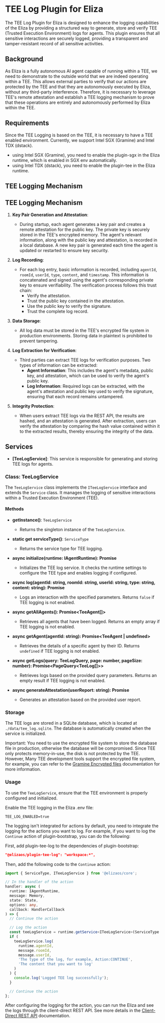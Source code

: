 # TEE Log Plugin for Eliza

The TEE Log Plugin for Eliza is designed to enhance the logging capabilities of the Eliza by providing a structured way to generate, store and verify TEE (Trusted Execution Environment) logs for agents. This plugin ensures that all sensitive interactions are securely logged, providing a transparent and tamper-resistant record of all sensitive activities.

## Background

As Eliza is a fully autonomous AI agent capable of running within a TEE, we need to demonstrate to the outside world that we are indeed operating within a TEE. This allows external parties to verify that our actions are protected by the TEE and that they are autonomously executed by Eliza, without any third-party interference. Therefore, it is necessary to leverage TEE's remote attestation and establish a TEE logging mechanism to prove that these operations are entirely and autonomously performed by Eliza within the TEE.

## Requirements

Since the TEE Logging is based on the TEE, it is necessary to have a TEE enabled environment. Currently, we support Intel SGX (Gramine) and Intel TDX (dstack).

- using Intel SGX (Gramine), you need to enable the plugin-sgx in the Eliza runtime, which is enabled in SGX env automatically.
- using Intel TDX (dstack), you need to enable the plugin-tee in the Eliza runtime.

## TEE Logging Mechanism

## TEE Logging Mechanism

1. **Key Pair Generation and Attestation**:

   - During startup, each agent generates a key pair and creates a remote attestation for the public key. The private key is securely stored in the TEE's encrypted memory. The agent's relevant information, along with the public key and attestation, is recorded in a local database. A new key pair is generated each time the agent is updated or restarted to ensure key security.

2. **Log Recording**:

   - For each log entry, basic information is recorded, including `agentId`, `roomId`, `userId`, `type`, `content`, and `timestamp`. This information is concatenated and signed using the agent's corresponding private key to ensure verifiability. The verification process follows this trust chain:
     - Verify the attestation.
     - Trust the public key contained in the attestation.
     - Use the public key to verify the signature.
     - Trust the complete log record.

3. **Data Storage**:

   - All log data must be stored in the TEE's encrypted file system in production environments. Storing data in plaintext is prohibited to prevent tampering.

4. **Log Extraction for Verification**:

   - Third parties can extract TEE logs for verification purposes. Two types of information can be extracted:
     - **Agent Information**: This includes the agent's metadata, public key, and attestation, which can be used to verify the agent's public key.
     - **Log Information**: Required logs can be extracted, with the agent's attestation and public key used to verify the signature, ensuring that each record remains untampered.

5. **Integrity Protection**:
   - When users extract TEE logs via the REST API, the results are hashed, and an attestation is generated. After extraction, users can verify the attestation by comparing the hash value contained within it to the extracted results, thereby ensuring the integrity of the data.

## Services

- **[TeeLogService]**: This service is responsible for generating and storing TEE logs for agents.

### Class: TeeLogService

The `TeeLogService` class implements the `ITeeLogService` interface and extends the `Service` class. It manages the logging of sensitive interactions within a Trusted Execution Environment (TEE).

#### Methods

- **getInstance()**: `TeeLogService`

  - Returns the singleton instance of the `TeeLogService`.

- **static get serviceType()**: `ServiceType`

  - Returns the service type for TEE logging.

- **async initialize(runtime: IAgentRuntime): Promise<void>**

  - Initializes the TEE log service. It checks the runtime settings to configure the TEE type and enables logging if configured.

- **async log(agentId: string, roomId: string, userId: string, type: string, content: string): Promise<boolean>**

  - Logs an interaction with the specified parameters. Returns `false` if TEE logging is not enabled.

- **async getAllAgents(): Promise<TeeAgent[]>**

  - Retrieves all agents that have been logged. Returns an empty array if TEE logging is not enabled.

- **async getAgent(agentId: string): Promise<TeeAgent | undefined>**

  - Retrieves the details of a specific agent by their ID. Returns `undefined` if TEE logging is not enabled.

- **async getLogs(query: TeeLogQuery, page: number, pageSize: number): Promise<PageQuery<TeeLog[]>>**

  - Retrieves logs based on the provided query parameters. Returns an empty result if TEE logging is not enabled.

- **async generateAttestation(userReport: string): Promise<string>**
  - Generates an attestation based on the provided user report.

### Storage

The TEE logs are stored in a SQLite database, which is located at `./data/tee_log.sqlite`. The database is automatically created when the service is initialized.

Important: You need to use the encrypted file system to store the database file in production, otherwise the database will be compromised. Since TEE only protects memory-in-use, the disk is not protected by the TEE. However, Many TEE development tools support the encrypted file system, for example, you can refer to the [Gramine Encrypted files](https://gramine.readthedocs.io/en/latest/manifest-syntax.html#encrypted-files) documentation for more information.

### Usage

To use the `TeeLogService`, ensure that the TEE environment is properly configured and initialized.

Enable the TEE logging in the Eliza .env file:

```env
TEE_LOG_ENABLED=true
```

The logging isn't integrated for actions by default, you need to integrate the logging for the actions you want to log. For example, if you want to log the `Continue` action of plugin-bootstrap, you can do the following:

First, add plugin-tee-log to the dependencies of plugin-bootstrap:

```json
"@elizaos/plugin-tee-log": "workspace:*",
```

Then, add the following code to the `Continue` action:

```typescript
import { ServiceType, ITeeLogService } from '@elizaos/core';

// In the handler of the action
handler: async (
  runtime: IAgentRuntime,
  message: Memory,
  state: State,
  options: any,
  callback: HandlerCallback
) => {
  // Continue the action

  // Log the action
  const teeLogService = runtime.getService<ITeeLogService>(ServiceType.TEE_LOG).getInstance();
  if (
    teeLogService.log(
      runtime.agentId,
      message.roomId,
      message.userId,
      'The type of the log, for example, Action:CONTINUE',
      'The content that you want to log'
    )
  ) {
    console.log('Logged TEE log successfully');
  }

  // Continue the action
};
```

After configuring the logging for the action, you can run the Eliza and see the logs through the client-direct REST API. See more details in the [Client-Direct REST API](../client-direct/src/README.md) documentation.
